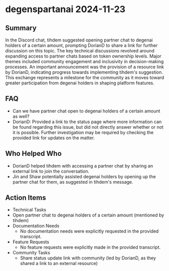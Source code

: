# degenspartanai 2024-11-23

## Summary

In the Discord chat, tihdem suggested opening partner chat to degenai holders of a certain amount, prompting DorianD to
share a link for further discussion on this topic. The key technical discussions revolved around expanding access to
partner chats based on token ownership levels. Major themes included community engagement and inclusivity in
decision-making processes. An important announcement was the provision of a resource link by DorianD, indicating
progress towards implementing tihdem's suggestion. This exchange represents a milestone for the community as it moves
toward greater participation from degenai holders in shaping platform features.

## FAQ

- Can we have partner chat open to degenai holders of a certain amount as well?
- DorianD: Provided a link to the status page where more information can be found regarding this issue, but did not
  directly answer whether or not it is possible. Further investigation may be required by checking the provided link for
  updates on the matter.

## Who Helped Who

- DorianD helped tihdem with accessing a partner chat by sharing an external link to join the conversation.
- Jin and Shaw potentially assisted degenai holders by opening up the partner chat for them, as suggested in tihdem's message.

## Action Items

- Technical Tasks
- Open partner chat to degenai holders of a certain amount (mentioned by tihdem)
- Documentation Needs
    - No documentation needs were explicitly requested in the provided transcript.
- Feature Requests
    - No feature requests were explicitly made in the provided transcript.
- Community Tasks
    - Share status update link with community (led by DorianD, as they shared a link to an external resource)
